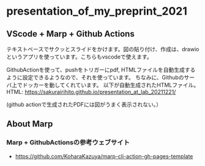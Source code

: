 # presentation_of_my_preprint_2021

## VScode + Marp + Github Actions
テキストベースでサクッとスライドをかけます。図の貼り付け、作成は、drawioというアプリを使っています。こちらもvscodeで使えます。

GithubActionを使って、pushをトリガーにpdf, HTMLファイルを自動生成するように設定できるようなので、それを使っています。
ちなみに、Githubのサーバ上でドッカーを動してくれています。
以下が自動生成されたHTMLファイル。
HTML:
https://sakurairihito.github.io/presentation_at_lab_20211221/

(github actionで生成されたPDFには図がうまく表示されない。）

## About Marp



### Marp + GithubActionsの参考ウェブサイト
- https://github.com/KoharaKazuya/marp-cli-action-gh-pages-template
